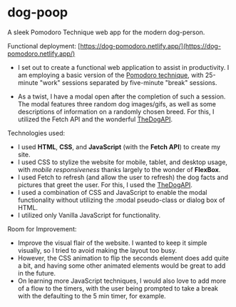 # dog-poop
A sleek Pomodoro Technique web app for the modern dog-person.

Functional deployment: [https://dog-pomodoro.netlify.app/](https://dog-pomodoro.netlify.app/)

* I set out to create a functional web application to assist in productivity. I am employing a basic version of the [Pomodoro technique](https://en.wikipedia.org/wiki/Pomodoro_Technique), with 25-minute "work" sessions separated by five-minute "break" sessions.

* As a twist, I have a modal open after the completion of such a session. The modal features three random dog images/gifs, as well as some descriptions of information on a randomly chosen breed. For this, I utilized the Fetch API and the wonderful [TheDogAPI](https://www.thedogapi.com/). 

Technologies used:
* I used **HTML**, **CSS**, and **JavaScript** (with the **Fetch API**) to create my site. 
* I used CSS to stylize the website for mobile, tablet, and desktop usage, with *mobile responsiveness* thanks largely to the wonder of **FlexBox**. 
* I used Fetch to refresh (and allow the user to refresh) the dog facts and pictures that greet the user. For this, I used the [TheDogAPI](https://www.thedogapi.com/). 
* I used a combination of CSS and JavaScript to enable the modal functionality without utilizing the :modal pseudo-class or dialog box of HTML.
* I utilized only Vanilla JavaScript for functionality.

Room for Improvement: 
* Improve the visual flair of the website. I wanted to keep it simple visually, so I tried to avoid making the layout too busy. 
* However, the CSS animation to flip the seconds element does add quite a bit, and having some other animated elements would be great to add in the future. 
* On learning more JavaScript techniques, I would also love to add more of a flow to the timers, with the user being prompted to take a break with the defaulting to the 5 min timer, for example. 
